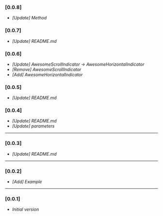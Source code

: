 ### [0.0.8]
* _[Update] Method_

### [0.0.7]
* _[Update] README.md_

### [0.0.6]
* _[Update] AwesomeScrollIndicator -> AwesomeHorizontalIndicator_
* _[Remove] AwesomeScrollIndicator_
* _[Add] AwesomeHorizontalIndicator_

### [0.0.5]
* _[Update] README.md_

### [0.0.4]
* _[Update] README.md_
* _[Update] parameters_

--------------------------

### [0.0.3]
* _[Update] README.md_

--------------------------

### [0.0.2]
* _[Add] Example_

--------------------------

### [0.0.1]
* _Initial version_

